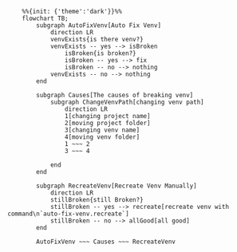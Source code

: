 ﻿```mermaid
    %%{init: {'theme':'dark'}}%%
    flowchart TB;
        subgraph AutoFixVenv[Auto Fix Venv]
            direction LR
            venvExists{is there venv?}
            venvExists -- yes --> isBroken
                isBroken{is broken?}
                isBroken -- yes --> fix
                isBroken -- no --> nothing
            venvExists -- no --> nothing
        end

        subgraph Causes[The causes of breaking venv]
            subgraph ChangeVenvPath[changing venv path]
                direction LR
                1[changing project name]
                2[moving project folder]
                3[changing venv name]
                4[moving venv folder]
                1 ~~~ 2
                3 ~~~ 4

            end
        end

        subgraph RecreateVenv[Recreate Venv Manually]
            direction LR
            stillBroken{still Broken?}
            stillBroken -- yes --> recreate[recreate venv with command\n`auto-fix-venv.recreate`]
            stillBroken -- no --> allGood[all good]
        end

        AutoFixVenv ~~~ Causes ~~~ RecreateVenv
```
